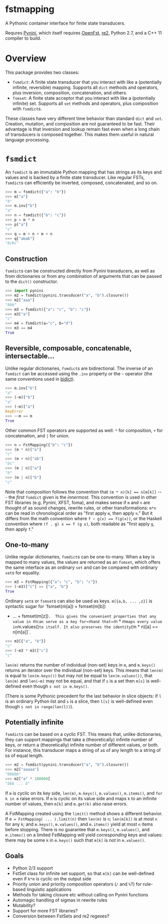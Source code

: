 # fstmapping

A Pythonic container interface for finite state transducers.

Requres [Pynini](http://www.openfst.org/twiki/bin/view/GRM/Pynini), which itself requires [OpenFst](http://openfst.org), [re2](http://github.com/google/re2), Python 2.7, and a C++ 11 compiler to build. 

# Overview

This package provides two classes:

* `fsmdict`: A finite state transducer that you interact with like a (potentially infinite, reversible) mapping. Supports all `dict` methods and operators, plus inversion, composition, concatenation, and others.
* `fsmset`: A finite state acceptor that you interact with like a (potentially infinite) set. Supports all `set` methods and operators, plus composition with `fsmdict`s. 

These classes have very different time behavior than standard `dict` and `set`. Creation, mutation, and composition are not 
guaranteed to be fast. Their advantage is that inversion and lookup remain fast even when a long chain of transducers is composed
together. This makes them useful in natural language processing.

# `fsmdict`

An `fsmdict` is an immutable Python mapping that has strings as its keys and values and is
backed by a finite state transducer. Like regular FSTs, `fsmdict`s can efficiently be inverted, 
composed, concatenated, and so on.

```python
>>> m = fsmdict({"a": "b"})
>>> m["a"]
"b"
>>> m.inv["b"]
"a"
>>> n = fsmdict({"b": "c"})
>>> p = m * n
>>> p["a"]
"c"
>>> q = m + n + m + n
>>> q["abab"]
"bcbc"
```

## Construction

`fsmdict`s can be constructed directly from Pynini transducers, as well as from dictionaries or from 
any combination of arguments that can be passed to the `dict()` constructor.

```python
>>> import pynini
>>> m2 = fsmdict(pynini.transducer("a", "b").closure())
>>> m2["aaa"]
"bbb"
>>> m3 = fsmdict({"a": "c", "b": "c"})
>>> m3["a"]
"c"
>>> m4 = fsmdict(a="c", b="d")
>>> m3 == m4
True
```

## Reversible, composable, concatenable, intersectable...

Unlike regular dictionaries, `fsmdict`s are bidirectional. The inverse of an `fsmdict` can be accessed using
the `.inv` property or the `~` operator (the same conventions used in
[bidict](https://bidict.readthedocs.io/en/latest/basic-usage.html)).

```python
>>> m.inv["b"]
"a"
>>> (~m)["b"]
"a"
>>> (~m)["a"]
KeyError
>>> ~~m == m
True
```

Other common FST operators are supported as well: `*` for composition, `+` for concatenation, and `|` for union. 

```python
>>> n = FstMapping({"b": "c"})
>>> (m * n)["a"]
"c"
>>> (m + n)["ab"]
"bc"
>>> (m | n)["a"]
"b"
>>> (m | n)["b"]
"c"
```

Note that composition follows the convention that `(m * n)[k] == n[m[k]]` --- the *first* `fsmdict` given is the *innermost*. 
This convention is used in other FST libraries (e.g. Pynini, XFST, foma), and makes sense if `m` and `n` are thought of as sound 
changes, rewrite rules, or other transformations: `m*n` can be read in chronological order as "first apply `m`, then apply `n`." 
But it differs from the math convention where `f ∘ g(x) == f(g(x))`, or the Haskell convention where `(f . g) x == f (g x)`,
both readable as "first apply `g`, then apply `f`."

## One-to-many

Unlike regular dictionaries, `fsmdict`s can be one-to-many. When a key is mapped to many values, the values are returned as an
`fsmset`, which offers the same interface as an ordinary `set` and can be compared with ordinary `set`s for equality.

```python
>>> m3 = FstMapping({"a": "c", "b": "c"})
>>> (~m3)["c"] == {"a", "b"}
True
```

Ordinary `set`s or `fsmset`s can also be used as keys. `m[{a,b, ... ,z}]` is syntactic sugar for `fsmset(m[a]) + fsmset(m[b]) 
+ ... + fsmset(m[z])`. 
This gives the convenient properties that any value in `m` can serve as a key for `~m` and that `~m * m` maps every value 
in `m.values()` to itself. It also preserves the identity `(m * n)[a] == n[m[a]]`.

```python
>>> m3[{"a", "b"}]
"c"
>>> (~m3 * m3)["c"]
"c"
```

`len(m)` returns the number of individual (non-set) keys in `m`, and `m.keys()` returns an iterator over the individual
(non-set) keys. This means that `len(m)` is equal to `len(m.keys())` but may not 
be equal to `len(m.values())`, that `len(m)` and `len(~m)` may not be equal, and that if `s` is a set then
`m[s]` is well-defined even though `s not in m.keys()`. 

(There is some Pythonic precedent for the last behavior
in slice objects: if `l` is an ordinary Python list and `s` is a slice, then `l[s]` is well-defined even though 
`s not in range(len(l))`).

## Potentially infinite

`fsmdict`s can be based on a cyclic FST. This means that, unlike dictionaries, they can support mappings that take
a (theoretically) infinite number of keys, or return a (theoretically) infinite number of different values, or both. 
For instance, this transducer maps a string of `a`s of any length to a string of `b`s of equal length.

```python
>>> m2 = fsmdict(pynini.transducer("a", "b").closure())
>>> m2["aaaaa"]
"bbbbb"
>>> m2["a" * 100000]
"bbb ... b"
```

If `m` is cyclic on its key side, `len(m)`, `m.keys()`, `m.values()`, `m.items()`, and `for k in m` raise errors. If `m` is cyclic on its value
side and maps `k` to an infinite number of values, then `m[k]` and `m.get(k)` also raise errors.

A FstMapping created using the `limit()` method shows a different behavior. If `m = FstMapping( ... ).limit(n)` then 
`len(m)` is `n`; `len(m[k])` is at most `n` for any `k`; and `m.keys()`, `m.values()`, and `m.items()` yield at most `n` items
before stopping. There is no guarantee that `m.keys()`, `m.values()`, and `m.items()` on a limited FstMapping will yield 
*corresponding* keys and values: there may be some `k` in `m.keys()` such that `m[k]` is *not* in `m.values()`.

## Goals

* Python 2/3 support
* FstSet class for infinite set support, so that `m[k]` can be well-defined even if `k*m` is cyclic on the output side
* Priority union and priority composition operators (`/` and `%`?) for rule-based linguistic applications
* Methods for taking closure etc without calling on Pynini functions
* Automagic handling of sigmas in rewrite rules
* Mutability?
* Support for more FST libraries?
* Conversion between FstSets and re2 regexes?

